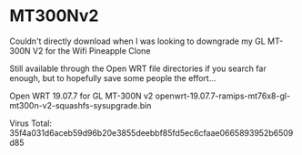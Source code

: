 # MT300Nv2
Couldn't directly download when I was looking to downgrade my GL MT-300N V2 for the Wifi Pineapple Clone

Still available through the Open WRT file directories if you search far enough, but to hopefully save some people the effort...

Open WRT 19.07.7 for GL MT-300N v2 
openwrt-19.07.7-ramips-mt76x8-gl-mt300n-v2-squashfs-sysupgrade.bin


Virus Total: 35f4a031d6aceb59d96b20e3855deebbf85fd5ec6cfaae0665893952b6509d85
